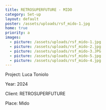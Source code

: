 ```yaml
---
title: RETROSUPERFUTURE - MIDO
category: Set-up
layout: default
poster: /assets/uploads/rsf_mido-1.jpg
home: true
priority: a
images:
  - picture: /assets/uploads/rsf_mido-1.jpg
  - picture: /assets/uploads/rsf_mido-2.jpg
  - picture: /assets/uploads/rsf_mido-3.JPG
  - picture: /assets/uploads/rsf_mido-5.jpg
  - picture: /assets/uploads/rsf_mido-4.jpg
---
```

Project: Luca Toniolo

Year: 2024

Client: RETROSUPERFUTURE

Place: Mido


